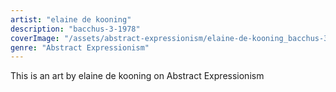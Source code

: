 ```yaml
---
artist: "elaine de kooning"
description: "bacchus-3-1978"
coverImage: "/assets/abstract-expressionism/elaine-de-kooning_bacchus-3-1978.jpg"
genre: "Abstract Expressionism"
---
```

This is an art by elaine de kooning on Abstract Expressionism

